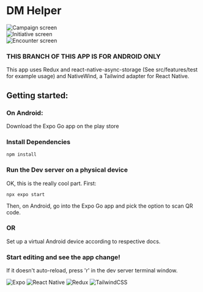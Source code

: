 # DM Helper
![Campaign screen](https://i.imgur.com/ZQxjRcc.png) <br />
![Initiative screen](https://i.imgur.com/AhPnWpK.png) <br />
![Encounter screen](https://i.imgur.com/DWCsIiG.png)

### THIS BRANCH OF THIS APP IS FOR ANDROID ONLY
This app uses Redux and react-native-async-storage (See src/features/test for example usage)
and NativeWind, a Tailwind adapter for React Native.

## Getting started:

### On Android:
Download the Expo Go app on the play store

### Install Dependencies
```
npm install
```

### Run the Dev server on a physical device

OK, this is the really cool part. First: 
```
npx expo start
```
Then, 
on Android, go into the Expo Go app and pick the option to scan QR code.

### OR

Set up a virtual Android device according to respective docs.

### Start editing and see the app change! 

If it doesn't auto-reload, press 'r' in the dev server terminal window.

![Expo](https://img.shields.io/badge/expo-1C1E24?style=for-the-badge&logo=expo&logoColor=#D04A37)
![React Native](https://img.shields.io/badge/react_native-%2320232a.svg?style=for-the-badge&logo=react&logoColor=%2361DAFB)
![Redux](https://img.shields.io/badge/redux-%23593d88.svg?style=for-the-badge&logo=redux&logoColor=white)
![TailwindCSS](https://img.shields.io/badge/tailwindcss-%2338B2AC.svg?style=for-the-badge&logo=tailwind-css&logoColor=white)
